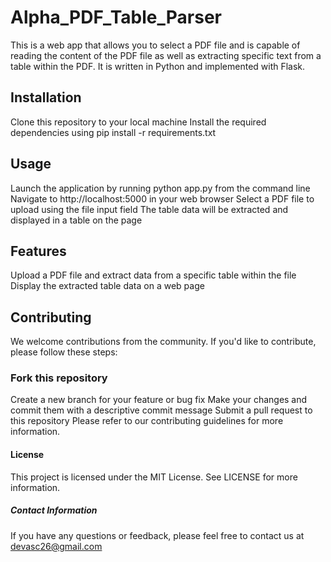 # Alpha_PDF_Table_Parser
This is a web app that allows you to select a PDF file and is capable of reading the content of the PDF file as well as extracting specific text from a table within the PDF. It is written in Python and implemented with Flask.

## Installation
Clone this repository to your local machine
Install the required dependencies using pip install -r requirements.txt

## Usage
Launch the application by running python app.py from the command line
Navigate to http://localhost:5000 in your web browser
Select a PDF file to upload using the file input field
The table data will be extracted and displayed in a table on the page

## Features
Upload a PDF file and extract data from a specific table within the file
Display the extracted table data on a web page

## Contributing
We welcome contributions from the community. If you'd like to contribute, please follow these steps:

### Fork this repository
Create a new branch for your feature or bug fix
Make your changes and commit them with a descriptive commit message
Submit a pull request to this repository
Please refer to our contributing guidelines for more information.

#### License
This project is licensed under the MIT License. See LICENSE for more information.

##### Contact Information
If you have any questions or feedback, please feel free to contact us at devasc26@gmail.com
